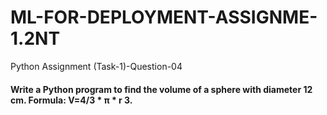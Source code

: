 # ML-FOR-DEPLOYMENT-ASSIGNME-1.2NT
Python Assignment (Task-1)-Question-04


#### Write a Python program to find the volume of a sphere with diameter 12 cm. Formula: V=4/3 * π * r 3.
